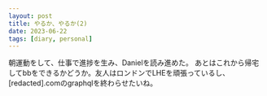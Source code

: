 ```yaml
---
layout: post
title: やるか、やるか(2)
date: 2023-06-22
tags: [diary, personal]
---
```

朝運動をして、仕事で進捗を生み、Danielを読み進めた。
あとはこれから帰宅してbbをできるかどうか。友人はロンドンでLHEを頑張っているし、[redacted].comのgraphqlを終わらせたいね。